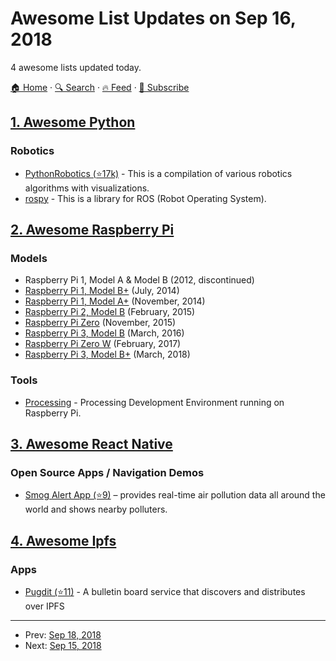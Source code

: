 # Awesome List Updates on Sep 16, 2018

4 awesome lists updated today.

[🏠 Home](/README.md) · [🔍 Search](https://test.trackawesomelist.com/search/) · [🔥 Feed](https://test.trackawesomelist.com/feed.xml) · [📮 Subscribe](https://trackawesomelist.us17.list-manage.com/subscribe?u=d2f0117aa829c83a63ec63c2f&id=36a103854c)



## [1. Awesome Python](/content/vinta/awesome-python/README.md)

### Robotics

*   [PythonRobotics (⭐17k)](https://github.com/AtsushiSakai/PythonRobotics) - This is a compilation of various robotics algorithms with visualizations.
*   [rospy](http://wiki.ros.org/rospy) - This is a library for ROS (Robot Operating System).

## [2. Awesome Raspberry Pi](/content/thibmaek/awesome-raspberry-pi/README.md)

### Models

*   Raspberry Pi 1, Model A & Model B (2012, discontinued)
*   [Raspberry Pi 1, Model B+](https://www.raspberrypi.org/products/raspberry-pi-1-model-b-plus/) (July, 2014)
*   [Raspberry Pi 1, Model A+](https://www.raspberrypi.org/products/raspberry-pi-1-model-a-plus/) (November, 2014)
*   [Raspberry Pi 2, Model B](https://www.raspberrypi.org/products/raspberry-pi-2-model-b/) (February, 2015)
*   [Raspberry Pi Zero](https://www.raspberrypi.org/products/raspberry-pi-zero/) (November, 2015)
*   [Raspberry Pi 3, Model B](https://www.raspberrypi.org/products/raspberry-pi-3-model-b/) (March, 2016)
*   [Raspberry Pi Zero W](https://www.raspberrypi.org/products/raspberry-pi-zero-w/) (February, 2017)
*   [Raspberry Pi 3, Model B+](https://www.raspberrypi.org/products/raspberry-pi-3-model-b-plus/) (March, 2018)

### Tools

*   [Processing](https://pi.processing.org/get-started/) - Processing Development Environment running on Raspberry Pi.

## [3. Awesome React Native](/content/jondot/awesome-react-native/README.md)

### Open Source Apps / Navigation Demos

*   [Smog Alert App (⭐9)](https://github.com/Bartozzz/smog-alert-app) – provides real-time air pollution data all around the world and shows nearby polluters.

## [4. Awesome Ipfs](/content/ipfs/awesome-ipfs/README.md)

### Apps

*   [Pugdit (⭐11)](https://github.com/zbyte64/pugdit) - A bulletin board service that discovers and distributes over IPFS

---

- Prev: [Sep 18, 2018](/content/2018/09/18/README.md)
- Next: [Sep 15, 2018](/content/2018/09/15/README.md)
